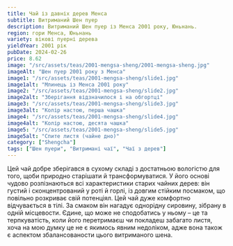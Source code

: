 ```yaml
---
title: Чай із давніх дерев Менса
subtitle: Витриманий Шен пуер
description: Витриманий Шен пуер із Менса 2001 року, Юньнань.
region: гори Менса, Юньнань
variety: вікові пуерні дерева
yieldYear: 2001 рік
pubDate: 2024-02-26
price: 8.62
image: "/src/assets/teas/2001-mengsa-sheng/2001-mengsa-sheng.jpg"
imageAlt: "Шен пуер 2001 року з Менса"
image1: "/src/assets/teas/2001-mengsa-sheng/slide1.jpg"
image1alt: "Млинець із Менса 2001 року"
image2: "/src/assets/teas/2001-mengsa-sheng/slide2.jpg"
image2alt: "Зберігання відзначилося і на обгортці"
image3: "/src/assets/teas/2001-mengsa-sheng/slide3.jpg"
image3alt: "Колір настою, перша чашка"
image4: "/src/assets/teas/2001-mengsa-sheng/slide4.jpg"
image4alt: "Колір настою, десята чашка"
image5: "/src/assets/teas/2001-mengsa-sheng/slide5.jpg"
image5alt: "Спите листя (чайне дно)"
category: ["Shengcha"]
tags: ["Шен пуери", "Витримані чаї", "Чаї з дерев"]
---
```


Цей чай добре зберігався в сухому складі з достатньою вологістю для того, щоби природно старішати й трансформуватися. У його основі чудово розпізнаються всі характеристики старих чайних дерев: він густий і сконцентрований у роті й горлі, із довгим стійким посмаком, що повільно розкриває свій потенціял. Цей чай дуже комфортно відчувається в тілі. За смаком він нагадує однорідну сировину, зібрану в одній місцевости. Єдине, що може не сподобатись у ньому – це та терпкуватість, коли його перетримаєш чи покладеш забагато листя, хоча на мою думку це не є якимось явним недоліком, адже вона також є аспектом збалансованости цього витриманого шена.